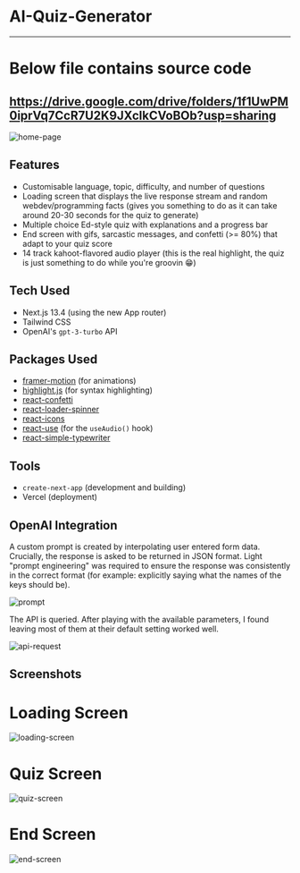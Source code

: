 # AI-Quiz-Generator
---
# Below file contains source code 

https://drive.google.com/drive/folders/1f1UwPM0iprVq7CcR7U2K9JXclkCVoBOb?usp=sharing
---
![home-page](https://github.com/user-attachments/assets/90bad36f-e947-444a-bf57-6eaf1eb72618)

## Features
- Customisable language, topic, difficulty, and number of questions
- Loading screen that displays the live response stream and random webdev/programming facts (gives you something to do as it can take around 20-30 seconds for the quiz to generate)
- Multiple choice Ed-style quiz with explanations and a progress bar
- End screen with gifs, sarcastic messages, and confetti (>= 80%) that adapt to your quiz score
- 14 track kahoot-flavored audio player (this is the real highlight, the quiz is just something to do while you're groovin :grin:)

## Tech Used

- Next.js 13.4 (using the new App router)
- Tailwind CSS
- OpenAI's `gpt-3-turbo` API

## Packages Used
- [framer-motion](https://www.framer.com/motion/) (for animations)
- [highlight.js](https://www.npmjs.com/package/highlight.js) (for syntax highlighting)
- [react-confetti](https://www.npmjs.com/package/react-confetti)
- [react-loader-spinner](https://www.npmjs.com/package/react-loader-spinner)
- [react-icons](https://react-icons.github.io/react-icons/)
- [react-use](https://github.com/streamich/react-use) (for the `useAudio()` hook)
- [react-simple-typewriter](https://www.npmjs.com/package/react-simple-typewriter)

## Tools ##
- `create-next-app` (development and building)
- Vercel (deployment)

## OpenAI Integration

A custom prompt is created by interpolating user entered form data. Crucially, the response is asked to be returned in JSON format. Light "prompt engineering" was required to ensure the response was consistently in the correct format (for example: explicitly saying what the names of the keys should be).

![prompt](https://github.com/user-attachments/assets/7200a628-24f1-482b-9e3c-b698f3d98922)

The API is queried. After playing with the available parameters, I found leaving most of them at their default setting worked well.

![api-request](https://github.com/user-attachments/assets/0ab01d75-462a-404c-937b-76d8ea74c6b2)

## Screenshots
# Loading Screen
![loading-screen](https://github.com/user-attachments/assets/e3bc0f39-3488-461a-af82-4cb3a73d1848)

# Quiz Screen
![quiz-screen](https://github.com/user-attachments/assets/eda3117a-6024-4563-bd0f-5dd6b09fd68b)

# End Screen
![end-screen](https://github.com/user-attachments/assets/aba64c63-d292-4993-9854-e6676c98a320)








